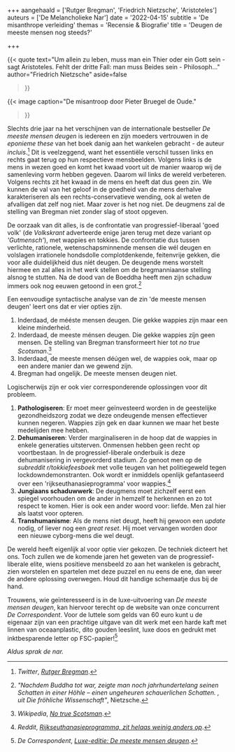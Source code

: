 +++
aangehaald = ['Rutger Bregman', 'Friedrich Nietzsche', 'Aristoteles']
auteurs = ['De Melancholieke Nar']
date = '2022-04-15'
subtitle = 'De misanthrope verleiding'
themas = 'Recensie & Biografie'
title = 'Deugen de meeste mensen nog steeds?'

+++

{{< quote
	text="Um allein zu leben, muss man ein Thier oder ein Gott sein - sagt Aristoteles. Fehlt der dritte Fall: man muss Beides sein - Philosoph…"
	author="Friedrich Nietzsche"
	aside=false
>}}

{{< image
	caption="De misantroop door Pieter Bruegel de Oude."
>}}

Slechts drie jaar na het verschijnen van de internationale bestseller _De meeste mensen deugen_ is iedereen en zijn moeders vertrouwen in de _eponieme these_ van het boek danig aan het wankelen gebracht - de auteur _incluis_.[^1] Dit is veelzeggend, want het essentiële verschil tussen links en rechts gaat terug op hun respectieve mensbeelden. Volgens links is de mens in wezen goed en komt het kwaad voort uit de manier waarop wij de samenleving vorm hebben gegeven. Daarom wil links de wereld verbeteren. Volgens rechts zit het kwaad in de mens en heeft dat dus geen zin. We kunnen de val van het geloof in de goedheid van de mens derhalve karakteriseren als een rechts-conservatieve wending, ook al weten de afvalligen dat zelf nog niet. Maar zover is het nog niet. De deugmens zal de stelling van Bregman niet zonder slag of stoot opgeven. 

De oorzaak van dit alles, is de confrontatie van progressief-liberaal 'goed volk' (de _Volkskrant_ adverteerde enige jaren terug met deze variant op _'Gutmensch'_), met wappies en tokkies. De confrontatie dus tussen verlichte, rationele, wetenschapsminnende mensen die wél deugen en volslagen irrationele hondsdolle complotdenkende, feitenvrije gekken, die voor alle duidelijkheid dus níét deugen. De deugende mens worstelt hiermee en zal alles in het werk  stellen om de bregmanniaanse stelling alsnog te stutten. Na de dood van de Boeddha heeft men zijn schaduw immers ook nog eeuwen getoond in een grot.[^2]  

Een eenvoudige syntactische analyse van de zin 'de meeste mensen deugen' leert ons dat er vier opties zijn.

1. Inderdaad, de mééste mensen deugen. Die gekke wappies zijn maar een kleine minderheid.
2. Inderdaad, de meeste ménsen deugen. Die gekke wappies zíjn geen mensen. De stelling van Bregman transformeert hier tot _no true Scotsman_.[^3]
3. Inderdaad, de meeste mensen déúgen wel, de wappies ook, maar op een andere manier dan we gewend zijn.
4. Bregman had ongelijk. De meeste mensen deugen niet.

Logischerwijs zijn er ook vier corresponderende oplossingen voor dit probleem.

1. **Pathologiseren**: Er moet meer geïnvesteerd worden in de geestelijke gezondheidszorg zodat we deze ondeugende mensen effectiever kunnen negeren. Wappies zijn gek en daar kunnen we maar het beste medelijden mee hebben.
2. **Dehumaniseren**: Verder marginaliseren in de hoop dat de wappies in enkele generaties uitsterven. Onmensen hebben geen recht op voortbestaan. In de progressief-liberale onderbuik is deze dehumanisering in vergevorderd stadium. Zo genoot men op de _subreddit_ _r/tokkiefeesboek_ met volle teugen van het politiegeweld tegen lockdowndemonstranten. Ook wordt er inmiddels openlijk gefantaseerd over een 'rijkseuthanasieprogramma' voor wappies.[^4]
3. **Jungiaans schaduwwerk**: De deugmens moet zichzelf eerst een spiegel voorhouden om de ander in hemzelf te herkennen en zo tot respect te komen. Hier is ook een ander woord voor: liefde. Men zal hier als laatst voor opteren.
4. **Transhumanisme**: Als de mens niet deugt, heeft hij gewoon een _update_ nodig, of liever nog een _great reset_. Hij moet vervangen worden door een nieuwe cyborg-mens die wel deugt.

De wereld heeft eigenlijk al voor optie vier gekozen. De techniek dicteert het ons. Toch zullen we de komende jaren het geweten van de progressief-liberale elite, wiens positieve mensbeeld zo aan het wankelen is gebracht, zien worstelen en spartelen met deze puzzel en nu eens de ene, dan weer de andere oplossing overwegen. Houd dit handige schemaatje dus bij de hand.

Trouwens, wie geïnteresseerd is in de luxe-uitvoering van _De meeste mensen deugen_, kan hiervoor terecht op de website van onze concurrent _De Correspondent_. Voor de luttele som gelds van 60 euro kunt u de eigenaar zijn van een prachtige uitgave van dit werk met een harde kaft met linnen van oceaanplastic, dito gouden leeslint, luxe doos en gedrukt met inktbesparende letter op FSC-papier![^5]

_Aldus sprak de nar._


[^1]: _Twitter_, _[Rutger Bregman](https://twitter.com/rcbregman/status/1498673316315467795)_.
[^2]: _"Nachdem Buddha tot war, zeigte man noch jahrhundertelang seinen Schatten in einer Höhle – einen ungeheuren schauerlichen Schatten. , uit Die fröhliche Wissenschaft"_, Nietzsche.
[^3]: _Wikipedia_, _[No true Scotsman](https://en.wikipedia.org/wiki/No_true_Scotsman)_.
[^4]: _Reddit_, _[Rijkseuthanasieprogramma, zit helaas weinig anders op](https://www.reddit.com/r/tokkiefeesboek/comments/t160pl/grappig_die_tokkies_maar_hoe_verder/hye1b08/)_.
[^5]: _De Correspondent_, _[Luxe-editie: De meeste mensen deugen](https://kiosk.decorrespondent.nl/products/luxe-editie-de-meeste-mensen-deugen-rutger-bregman)_.
